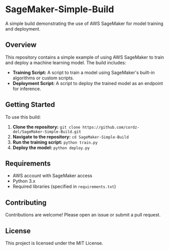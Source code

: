 # SageMaker-Simple-Build
A simple build demonstrating the use of AWS SageMaker for model training and deployment.

## Overview

This repository contains a simple example of using AWS SageMaker to train and deploy a machine learning model. The build includes:

- **Training Script:** A script to train a model using SageMaker's built-in algorithms or custom scripts.
- **Deployment Script:** A script to deploy the trained model as an endpoint for inference.

## Getting Started

To use this build:

1. **Clone the repository:** `git clone https://github.com/cordz-del/SageMaker-Simple-Build.git`
2. **Navigate to the repository:** `cd SageMaker-Simple-Build`
3. **Run the training script:** `python train.py`
4. **Deploy the model:** `python deploy.py`

## Requirements

- AWS account with SageMaker access
- Python 3.x
- Required libraries (specified in `requirements.txt`)

## Contributing

Contributions are welcome! Please open an issue or submit a pull request.

## License

This project is licensed under the MIT License.
